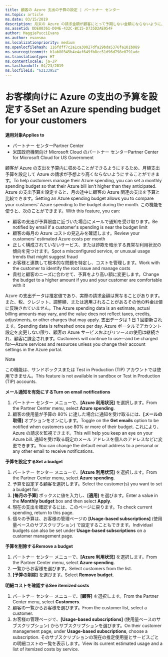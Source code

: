```yaml
---
title: 顧客の Azure 支出の予算の設定 | パートナー センター
ms.topic: article
ms.date: 03/15/2019
description: 月末の Azure の請求金額が顧客にとって予期しない金額にならないように、パートナー センターで顧客ごとの月額予算を設定できます。
ms.assetid: DDE80361-D04E-432C-BC15-D735D2AE954F
author: MaggiePucciEvans
ms.author: evansma
ms.localizationpriority: medium
ms.openlocfilehash: 116fdff7c2a1ca30027dfa29bda5376fa101b089
ms.sourcegitcommit: b1ab80345b4e4af649fb8cc51d96d798e0791ade
ms.translationtype: HT
ms.contentlocale: ja-JP
ms.lasthandoff: 04/23/2019
ms.locfileid: "62133952"
---
```

# <a name="set-an-azure-spending-budget-for-your-customers"></a><span data-ttu-id="7cff0-103">お客様向けに Azure の支出の予算を設定する</span><span class="sxs-lookup"><span data-stu-id="7cff0-103">Set an Azure spending budget for your customers</span></span>

<span data-ttu-id="7cff0-104">**適用対象**</span><span class="sxs-lookup"><span data-stu-id="7cff0-104">**Applies to**</span></span>

-  <span data-ttu-id="7cff0-105">パートナー センター</span><span class="sxs-lookup"><span data-stu-id="7cff0-105">Partner Center</span></span>
-  <span data-ttu-id="7cff0-106">米国政府機関向け Microsoft Cloud のパートナー センター</span><span class="sxs-lookup"><span data-stu-id="7cff0-106">Partner Center for Microsoft Cloud for US Government</span></span>

<span data-ttu-id="7cff0-107">顧客が Azure の支出を予算内に収めることができるようにするため、月額支出予算を設定して Azure の請求が予想より高くならないようにすることができます。</span><span class="sxs-lookup"><span data-stu-id="7cff0-107">To help customers manage their Azure spending, you can set a monthly spending budget so that their Azure bill isn’t higher than they anticipated.</span></span> <span data-ttu-id="7cff0-108">Azure の支出予算を設定すると、月の途中に顧客の Azure 関連の支出を予算と比較できます。</span><span class="sxs-lookup"><span data-stu-id="7cff0-108">Setting an Azure spending budget allows you to compare your customers' Azure spending to the budget during the month.</span></span> <span data-ttu-id="7cff0-109">この機能を使うと、次のことができます。</span><span class="sxs-lookup"><span data-stu-id="7cff0-109">With this feature, you can:</span></span> 

-   <span data-ttu-id="7cff0-110">顧客の支出が予算限度に近づいた場合にメールで通知を受け取ります。</span><span class="sxs-lookup"><span data-stu-id="7cff0-110">Be notified by email if a customer's spending is near the budget limit</span></span>
-   <span data-ttu-id="7cff0-111">顧客の毎月の Azure コストの見込みを確認します。</span><span class="sxs-lookup"><span data-stu-id="7cff0-111">Review your customers’ estimated Azure costs per month</span></span>
-   <span data-ttu-id="7cff0-112">正しく構成されていないサービス、または詐欺を暗示する異常な利用状況の傾向を見つけます。</span><span class="sxs-lookup"><span data-stu-id="7cff0-112">Spot a misconfigured service, or unusual usage trends that might suggest fraud</span></span>
-   <span data-ttu-id="7cff0-113">お客様と連携して根本的な問題を特定し、コストを管理します。</span><span class="sxs-lookup"><span data-stu-id="7cff0-113">Work with the customer to identify the root issue and manage costs</span></span>
-   <span data-ttu-id="7cff0-114">貴社と顧客のニーズに合わせて、予算をより高い額に変更します。</span><span class="sxs-lookup"><span data-stu-id="7cff0-114">Change the budget to a higher amount if you and your customer are comfortable with it</span></span>

<span data-ttu-id="7cff0-115">Azure の支出データは推定値であり、実際の請求金額は異なることがあります。また、税、クレジット、調整額、または適用されることがあるその他の料金は値に反映されていません。</span><span class="sxs-lookup"><span data-stu-id="7cff0-115">The Azure spending data is an estimate, actual billing amounts may vary, and the value does not reflect taxes, credits, adjustments, or other charges that may apply.</span></span> <span data-ttu-id="7cff0-116">支出データは 1 日 1 回更新されます。</span><span class="sxs-lookup"><span data-stu-id="7cff0-116">Spending data is refreshed once per day.</span></span> <span data-ttu-id="7cff0-117">Azure ポータルでアカウント設定を変更しない限り、顧客の Azure サービスおよびリソースの使用は継続され、顧客に課金されます。</span><span class="sxs-lookup"><span data-stu-id="7cff0-117">Customers will continue to use—and be charged for—Azure services and resources unless you change their account settings in the Azure portal.</span></span> 

> [!NOTE]  
> <span data-ttu-id="7cff0-118">この機能は、サンドボックスまたは Test in Production (TIP) アカウントでは使用できません。</span><span class="sxs-lookup"><span data-stu-id="7cff0-118">This feature is not available in sandbox or Test in Production (TIP) accounts.</span></span>

<span data-ttu-id="7cff0-119">**メール通知を有効にする**</span><span class="sxs-lookup"><span data-stu-id="7cff0-119">**Turn on email notifications**</span></span>
1.  <span data-ttu-id="7cff0-120">パートナー センター メニューで、**[Azure 利用状況]** を選択します。</span><span class="sxs-lookup"><span data-stu-id="7cff0-120">From the Partner Center menu, select **Azure spending**.</span></span>
2.  <span data-ttu-id="7cff0-121">顧客の使用量が予算の 80% に達した場合に通知を受け取るには、**[メールの取得]** オプションをオンにします。</span><span class="sxs-lookup"><span data-stu-id="7cff0-121">Toggle on the **Get emails** option to be notified when customers use 80% or more of their budget.</span></span> <span data-ttu-id="7cff0-122">これにより、Azure の請求を監視できます。</span><span class="sxs-lookup"><span data-stu-id="7cff0-122">This will help you keep an eye on your Azure bill.</span></span> <span data-ttu-id="7cff0-123">通知を受け取る既定のメール アドレスを個人のアドレスなどに変更できます。</span><span class="sxs-lookup"><span data-stu-id="7cff0-123">You can change the default email address to a personal or any other email to receive notifications.</span></span>

<span data-ttu-id="7cff0-124">**予算を設定する**</span><span class="sxs-lookup"><span data-stu-id="7cff0-124">**Set a budget**</span></span>
1.  <span data-ttu-id="7cff0-125">パートナー センター メニューで、**[Azure 利用状況]** を選択します。</span><span class="sxs-lookup"><span data-stu-id="7cff0-125">From the Partner Center menu, select **Azure spending**.</span></span>
2.  <span data-ttu-id="7cff0-126">予算を設定する顧客を選択します。</span><span class="sxs-lookup"><span data-stu-id="7cff0-126">Select the customer(s) you want to set a budget for.</span></span> 
3. <span data-ttu-id="7cff0-127">**[毎月の予算]** ボックスに値を入力し、**[適用]** を選びます。</span><span class="sxs-lookup"><span data-stu-id="7cff0-127">Enter a value in the **Monthly budget** box and then select **Apply**.</span></span>
4.  <span data-ttu-id="7cff0-128">現在の支出を確認するには、このページに戻ります。</span><span class="sxs-lookup"><span data-stu-id="7cff0-128">To check current spending, return to this page.</span></span>
5.  <span data-ttu-id="7cff0-129">個々の予算は、お客様の管理ページの **[Usage-based subscriptions]** (使用量ベースのサブスクリプション) で設定することもできます。</span><span class="sxs-lookup"><span data-stu-id="7cff0-129">Individual budgets can also be set under **Usage-based subscriptions** on a customer management page.</span></span>

<span data-ttu-id="7cff0-130">**予算を削除する**</span><span class="sxs-lookup"><span data-stu-id="7cff0-130">**Remove a budget**</span></span>
1.  <span data-ttu-id="7cff0-131">パートナー センター メニューで、**[Azure 利用状況]** を選択します。</span><span class="sxs-lookup"><span data-stu-id="7cff0-131">From the Partner Center menu, select **Azure spending**.</span></span>
2.  <span data-ttu-id="7cff0-132">一覧からお客様を選びます。</span><span class="sxs-lookup"><span data-stu-id="7cff0-132">Select customers from the list.</span></span>
3.  <span data-ttu-id="7cff0-133">**[予算の削除]** を選びます。</span><span class="sxs-lookup"><span data-stu-id="7cff0-133">Select **Remove budget**.</span></span>

<span data-ttu-id="7cff0-134">**明細コストを確認する**</span><span class="sxs-lookup"><span data-stu-id="7cff0-134">**See itemized costs**</span></span>
1.  <span data-ttu-id="7cff0-135">パートナー センター メニューで、**[顧客]** を選択します。</span><span class="sxs-lookup"><span data-stu-id="7cff0-135">From the Partner Center menu, select **Customers**.</span></span>
2.  <span data-ttu-id="7cff0-136">顧客の一覧からお客様を選びます。</span><span class="sxs-lookup"><span data-stu-id="7cff0-136">From the customer list, select a customer.</span></span>
3.  <span data-ttu-id="7cff0-137">お客様の管理ページで、**[Usage-based subscriptions]** (使用量ベースのサブスクリプション) からサブスクリプションを選びます。</span><span class="sxs-lookup"><span data-stu-id="7cff0-137">On their customer management page, under **Usage-based subscriptions**, choose a subscription.</span></span> <span data-ttu-id="7cff0-138">そのサブスクリプションの現在の推定使用量とサービスごとの明細コストの一覧を表示します。</span><span class="sxs-lookup"><span data-stu-id="7cff0-138">View its current estimated usage and a list of itemized costs by service.</span></span>


 

 



